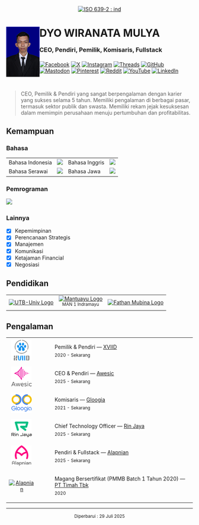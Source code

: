 <p align="center"><a target="_blank" title="Indonesian" href="https://www.loc.gov/standards/iso639-2/php/langcodes_name.php?iso_639_1=id"><img alt="ISO 639-2 : ind" src="https://img.shields.io/badge/🌐%20id-333?style=for-the-badge"/></a></p>

<h1>
    <img alt="Dyon" src="assets/pictures/dyon.png" align="left" height="135" />
    DYO WIRANATA MULYA<br>
    <sub><small><small>CEO, Pendiri, Pemilik, Komisaris, Fullstack</small></small></sup>
</h1>

<p>
    <a target="_blank" title="Facebook" href="javasript:void(0)"><img alt="Facebook" src="https://img.shields.io/badge/-%231877F2.svg?style=badge&logo=Facebook&logoColor=white"/></a>
    <a target="_blank" title="Twitter / X" href="javasript:void(0)"><img alt="X" src="https://img.shields.io/badge/-%23000000.svg?style=badge&logo=X&logoColor=white"/></a>
    <a target="_blank" title="Instagram" href="javasript:void(0)"><img alt="Instagram" src="https://img.shields.io/badge/-%23E4405F.svg?style=badge&logo=Instagram&logoColor=white"/></a>
    <a target="_blank" title="Threads" href="javasript:void(0)"><img alt="Threads" src="https://img.shields.io/badge/-000000?style=badge&logo=Threads&logoColor=white"/></a>
    <a target="_blank" title="GitHub" href="javasript:void(0)"><img alt="GitHub" src="https://img.shields.io/badge/-%23121011.svg?style=badge&logo=github&logoColor=white"/></a>
    <a target="_blank" title="Mastodon" href="javasript:void(0)"><img alt="Mastodon" src="https://img.shields.io/badge/-%232B90D9?style=badge&logo=mastodon&logoColor=white"/></a>
    <a target="_blank" title="Pinterest" href="javasript:void(0)"><img alt="Pinterest" src="https://img.shields.io/badge/-%23E60023.svg?style=badge&logo=Pinterest&logoColor=white"/></a>
    <a target="_blank" title="Reddit" href="javasript:void(0)"><img alt="Reddit" src="https://img.shields.io/badge/-FF4500?style=badge&logo=reddit&logoColor=white"/></a>
    <a target="_blank" title="YouTube" href="javasript:void(0)"><img alt="YouTube" src="https://img.shields.io/badge/-%23FF0000.svg?style=badge&logo=YouTube&logoColor=white"/></a>
    <a target="_blank" title="LinkedIn" href="javasript:void(0)"><img alt="LinkedIn" src="https://img.shields.io/badge/linkedin-%230077B5.svg?style=badge&logo=linkedin&logoColor=white"/></a>
</p>

<br>

<blockquote>CEO, Pemilik & Pendiri yang sangat berpengalaman dengan karier yang sukses selama 5 tahun. Memiliki pengalaman di berbagai pasar, termasuk sektor publik dan swasta. Memiliki rekam jejak kesuksesan dalam memimpin perusahaan menuju pertumbuhan dan profitabilitas.</blockquote>

<h2>Kemampuan</h2>

<h3>Bahasa</h3>

<table>
    <tr>
        <td>Bahasa Indonesia</td>
        <td><a target="_blank" href="javascript:void(0)"><img src="https://progress-bar.xyz/99?style=square"/></a></td>
        <td>Bahasa Inggris</td>
        <td><a target="_blank" href="javascript:void(0)"><img src="https://progress-bar.xyz/78?style=square"/></a></td>
    </tr>
    <tr>
        <td>Bahasa Serawai</td>
        <td><a target="_blank" href="javascript:void(0)"><img src="https://progress-bar.xyz/95?style=square"/></a></td>
        <td>Bahasa Jawa</td>
        <td><a target="_blank" href="javascript:void(0)"><img src="https://progress-bar.xyz/89?style=square"/></a></td>
    </tr>
</table>

<h3>Pemrograman</h3>

<img src="https://github-readme-stats.vercel.app/api/top-langs/?username=dyonmulya"/>

<h3>Lainnya</h3>

- [x] Kepemimpinan
- [x] Perencanaan Strategis
- [x] Manajemen
- [x] Komunikasi
- [x] Ketajaman Financial
- [x] Negosiasi

<h2>Pendidikan</h2>

<table>
    <tr>
        <td align="center">
            <a targe="_blank" title="Universitas Teknologi Bandung" href="https://utb-univ.ac.id/"><img height="100" alt="UTB-Univ Logo" src="https://m.utb-univ.id/assets/logoutb.webp"/></a>
        </td>
        <td align="center">
            <a targe="_blank" title="Madrasah Aliyah Negeri 1 Indramayu" href="https://man1indramayu.sch.id/"><img height="80" alt="Mantuayu Logo" src="https://man1indramayu.sch.id/wp-content/uploads/2021/01/cropped-1kemenag-1.png"/></a><br>
            <sup>MAN 1 Indramayu</sup>
        </td>
        <td align="center">
            <a targe="_blank" title="Pondok Pesantren Fathan Mubina" href="https://fathanmubina.com/"><img height="100" alt="Fathan Mubina Logo" src="https://fathanmubina.com/wp-content/uploads/2017/08/logo.png"/></a>
        </td>
    </tr>
</table>

<h2>Pengalaman</h2>

<table>
    <tr>
        <td align="center"><a target="_blank" href="https://xviid.com/"><img height="55" alt="XVIID" src="assets/pictures/logo-xviid.png"/></a></td>
        <td>
            <dl>
                <dd>
                    Pemilik & Pendiri — <a target="_blank" href="https://xviid.com/">XVIID</a><br>
                    <sub>2020 - Sekarang</sub>
                </dd>
            </dl>
        </td>
    </tr>
    <tr>
        <td align="center"><a target="_blank" href=""><img height="55" alt="Awesic" src="assets/pictures/logo-awesic.png"/></a></td>
        <td>
            <dl>
                <dd>
                    CEO & Pendiri — <a target="_blank" href="https://awesic.com/">Awesic</a><br>
                    <sub>2025 - Sekarang</sub>
                </dd>
            </dl>
        </td>
    </tr>
    <tr>
        <td align="center"><a target="_blank" href="https://gloogia.com/"><img height="55" alt="Gloogia" src="assets/pictures/logo-gloogia.png"/></a></td>
        <td>
            <dl>
                <dd>
                    Komisaris — <a target="_blank" href="https://gloogia.com/">Gloogia</a><br>
                    <sub>2021 - Sekarang</sub>
                </dd>
            </dl>
        </td>
    </tr>
    <tr>
        <td align="center"><a target="_blank" href="https://rinjaya.com/"><img height="55" alt="Rin Jaya" src="assets/pictures/logo-rin-jaya.png"/></a></td>
        <td>
            <dl>
                <dd>
                    Chief Technology Officer — <a targe="_blank" href="https://rinjaya.com/">Rin Jaya</a><br>
                    <sub>2025 - Sekarang</sub>
                </dd>
            </dl>
        </td>
    </tr>
    <tr>
        <td align="center"><a target="_blank" href="https://alapnian.com/"><img height="55" alt="Alapnian" src="assets/pictures/logo-alapnian.png"/></a></td>
        <td>
            <dl>
                <dd>
                    Pendiri & Fullstack — <a target="_blank" href="https://alapnian.com/">Alapnian</a><br>
                    <sub>2025 - Sekarang</sub>
                </dd>
            </dl>
        </td>
    </tr>
    <tr>
        <td align="center"><a target="_blank" href="https://timah.com/"><img width="55" alt="Alapnian" src="https://upload.wikimedia.org/wikipedia/id/4/40/Timah_Logo1.png"/></a></td>
        <td>
            <dl>
                <dd>
                    Magang Bersertifikat (PMMB Batch 1 Tahun 2020) — <a target="_blank" href="https://timah.com/">PT Timah Tbk</a><br>
                    <sub>2020</sub>
                </dd>
            </dl>
        </td>
    </tr>
</table>

<hr>

<p align="center">
    <sup>Diperbarui : 29 Juli 2025</sup>
</p>
